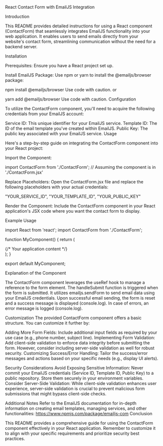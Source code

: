 React Contact Form with EmailJS Integration

Introduction

This README provides detailed instructions for using a React component (ContactForm) that seamlessly integrates EmailJS functionality into your web application. It enables users to send emails directly from your website's contact form, streamlining communication without the need for a backend server.

Installation

Prerequisites: Ensure you have a React project set up.

Install EmailJS Package: Use npm or yarn to install the @emailjs/browser package:

npm install @emailjs/browser
Use code with caution.
or

yarn add @emailjs/browser
Use code with caution.
Configuration

To utilize the ContactForm component, you'll need to acquire the following credentials from your EmailJS account:

Service ID: This unique identifier for your EmailJS service.
Template ID: The ID of the email template you've created within EmailJS.
Public Key: The public key associated with your EmailJS service.
Usage

Here's a step-by-step guide on integrating the ContactForm component into your React project:

Import the Component:

import ContactForm from './ContactForm'; // Assuming the component is in './ContactForm.jsx'

Replace Placeholders:
Open the ContactForm.jsx file and replace the following placeholders with your actual credentials:

"YOUR_SERVICE_ID",
"YOUR_TEMPLATE_ID",
"YOUR_PUBLIC_KEY"

Render the Component:
Include the ContactForm component in your React application's JSX code where you want the contact form to display.

Example Usage

import React from 'react';
import ContactForm from './ContactForm';

function MyComponent() {
  return (
    <div>
      {/* Your application content */}
      <ContactForm />
    </div>
  );
}

export default MyComponent;


Explanation of the Component

The ContactForm component leverages the useRef hook to manage a reference to the form element.
The handleSubmit function is triggered when the form is submitted.
It utilizes emailjs.sendForm to send email data using your EmailJS credentials.
Upon successful email sending, the form is reset and a success message is displayed (console.log).
In case of errors, an error message is logged (console.log).

Customization
The provided ContactForm component offers a basic structure. You can customize it further by:

Adding More Form Fields: Include additional input fields as required by your use case (e.g., phone number, subject line).
Implementing Form Validation: Add client-side validation to enforce data integrity before submitting the form. However, consider including server-side validation as well for robust security.
Customizing Success/Error Handling: Tailor the success/error messages and actions based on your specific needs (e.g., display UI alerts).

Security Considerations
Avoid Exposing Sensitive Information: Never commit your EmailJS credentials (Service ID, Template ID, Public Key) to a public repository. Store them securely in your environment variables.
Consider Server-Side Validation: While client-side validation enhances user experience, server-side validation is crucial to prevent malicious form submissions that might bypass client-side checks.

Additional Notes
Refer to the EmailJS documentation for in-depth information on creating email templates, managing services, and other functionalities: https://www.npmjs.com/package/emailjs-com
Conclusion

This README provides a comprehensive guide for using the ContactForm component effectively in your React application. Remember to customize it to align with your specific requirements and prioritize security best practices.